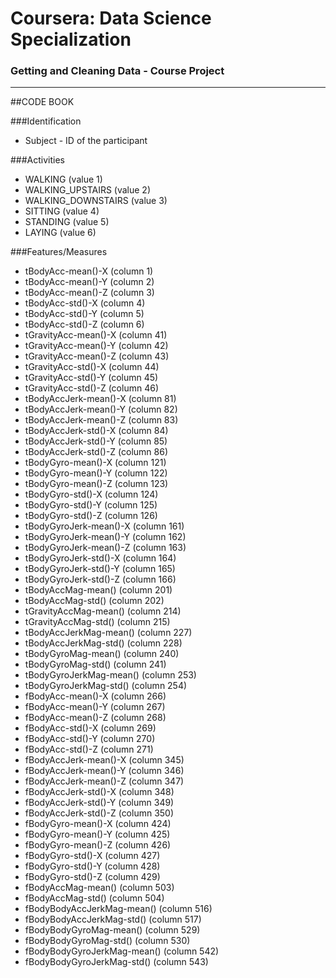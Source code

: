 # Coursera: Data Science Specialization
### Getting and Cleaning Data  -  Course Project
--------------------------------------------------------------------------
##CODE BOOK

###Identification
* Subject - ID of the participant

###Activities
* WALKING (value 1)
* WALKING_UPSTAIRS (value 2)
* WALKING_DOWNSTAIRS (value 3)
* SITTING (value 4)
* STANDING (value 5)
* LAYING (value 6)

###Features/Measures
* tBodyAcc-mean()-X (column 1)
* tBodyAcc-mean()-Y (column 2)
* tBodyAcc-mean()-Z (column 3)
* tBodyAcc-std()-X (column 4)
* tBodyAcc-std()-Y (column 5)
* tBodyAcc-std()-Z (column 6)
* tGravityAcc-mean()-X (column 41)
* tGravityAcc-mean()-Y (column 42)
* tGravityAcc-mean()-Z (column 43)
* tGravityAcc-std()-X (column 44)
* tGravityAcc-std()-Y (column 45)
* tGravityAcc-std()-Z (column 46)
* tBodyAccJerk-mean()-X (column 81)
* tBodyAccJerk-mean()-Y (column 82)
* tBodyAccJerk-mean()-Z (column 83)
* tBodyAccJerk-std()-X (column 84)
* tBodyAccJerk-std()-Y (column 85)
* tBodyAccJerk-std()-Z (column 86)
* tBodyGyro-mean()-X (column 121)
* tBodyGyro-mean()-Y (column 122)
* tBodyGyro-mean()-Z (column 123)
* tBodyGyro-std()-X (column 124)
* tBodyGyro-std()-Y (column 125)
* tBodyGyro-std()-Z (column 126)
* tBodyGyroJerk-mean()-X (column 161)
* tBodyGyroJerk-mean()-Y (column 162)
* tBodyGyroJerk-mean()-Z (column 163)
* tBodyGyroJerk-std()-X (column 164)
* tBodyGyroJerk-std()-Y (column 165)
* tBodyGyroJerk-std()-Z (column 166)
* tBodyAccMag-mean() (column 201)
* tBodyAccMag-std() (column 202)
* tGravityAccMag-mean() (column 214)
* tGravityAccMag-std() (column 215)
* tBodyAccJerkMag-mean() (column 227)
* tBodyAccJerkMag-std() (column 228)
* tBodyGyroMag-mean() (column 240)
* tBodyGyroMag-std() (column 241)
* tBodyGyroJerkMag-mean() (column 253)
* tBodyGyroJerkMag-std() (column 254)
* fBodyAcc-mean()-X (column 266)
* fBodyAcc-mean()-Y (column 267)
* fBodyAcc-mean()-Z (column 268)
* fBodyAcc-std()-X (column 269)
* fBodyAcc-std()-Y (column 270)
* fBodyAcc-std()-Z (column 271)
* fBodyAccJerk-mean()-X (column 345)
* fBodyAccJerk-mean()-Y (column 346)
* fBodyAccJerk-mean()-Z (column 347)
* fBodyAccJerk-std()-X (column 348)
* fBodyAccJerk-std()-Y (column 349)
* fBodyAccJerk-std()-Z (column 350)
* fBodyGyro-mean()-X (column 424)
* fBodyGyro-mean()-Y (column 425)
* fBodyGyro-mean()-Z (column 426)
* fBodyGyro-std()-X (column 427)
* fBodyGyro-std()-Y (column 428)
* fBodyGyro-std()-Z (column 429)
* fBodyAccMag-mean() (column 503)
* fBodyAccMag-std() (column 504)
* fBodyBodyAccJerkMag-mean() (column 516)
* fBodyBodyAccJerkMag-std() (column 517)
* fBodyBodyGyroMag-mean() (column 529)
* fBodyBodyGyroMag-std() (column 530)
* fBodyBodyGyroJerkMag-mean() (column 542)
* fBodyBodyGyroJerkMag-std() (column 543)
